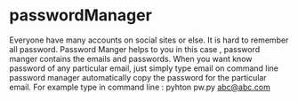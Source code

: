# passwordManager
Everyone have many accounts on social sites or else. It is hard to remember all password. Password Manger helps to you in this case , password manger contains the emails and passwords. When you want know password of any particular email, just simply type email on command line password manager automatically copy the password for the particular email. For example type in command line : pyhton pw.py abc@abc.com   

